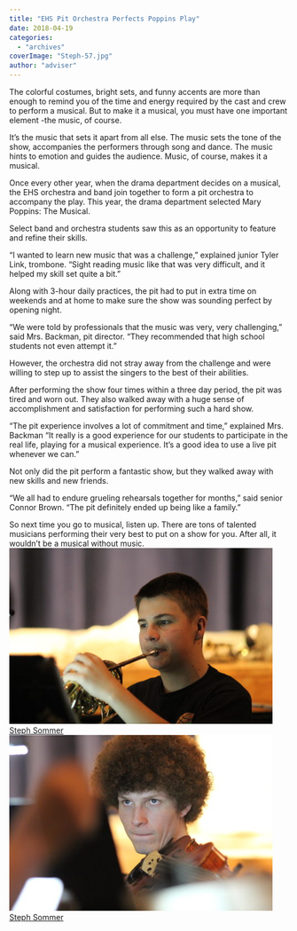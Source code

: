 ```yaml
---
title: "EHS Pit Orchestra Perfects Poppins Play"
date: 2018-04-19
categories: 
  - "archives"
coverImage: "Steph-57.jpg"
author: "adviser"
---
```


The colorful costumes, bright sets, and funny accents are more than enough to remind you of the time and energy required by the cast and crew to perform a musical. But to make it a musical, you must have one important element -the music, of course.

It’s the music that sets it apart from all else. The music sets the tone of the show, accompanies the performers through song and dance. The music hints to emotion and guides the audience. Music, of course, makes it a musical.

Once every other year, when the drama department decides on a musical, the EHS orchestra and band join together to form a pit orchestra to accompany the play. This year, the drama department selected Mary Poppins: The Musical.

Select band and orchestra students saw this as an opportunity to feature and refine their skills.

“I wanted to learn new music that was a challenge,” explained junior Tyler Link, trombone. “Sight reading music like that was very difficult, and it helped my skill set quite a bit.”

Along with 3-hour daily practices, the pit had to put in extra time on weekends and at home to make sure the show was sounding perfect by opening night.

“We were told by professionals that the music was very, very challenging,” said Mrs. Backman, pit director. “They recommended that high school students not even attempt it.”

However, the orchestra did not stray away from the challenge and were willing to step up to assist the singers to the best of their abilities.

After performing the show four times within a three day period, the pit was tired and worn out. They also walked away with a huge sense of accomplishment and satisfaction for performing such a hard show.

“The pit experience involves a lot of commitment and time,” explained Mrs. Backman “It really is a good experience for our students to participate in the real life, playing for a musical experience. It’s a good idea to use a live pit whenever we can.”

Not only did the pit perform a fantastic show, but they walked away with new skills and new friends.

“We all had to endure grueling rehearsals together for months,” said senior Connor Brown. “The pit definitely ended up being like a family.”

So next time you go to musical, listen up. There are tons of talented musicians performing their very best to put on a show for you. After all, it wouldn’t be a musical without music.![](images/Steph-13-475x317.jpg)[Steph Sommer](https://ehsthunderbolt.com/4172/uncategorized/steph-sommer/) ![](images/Steph-14-475x317.jpg)[Steph Sommer](https://ehsthunderbolt.com/4172/uncategorized/steph-sommer/)

